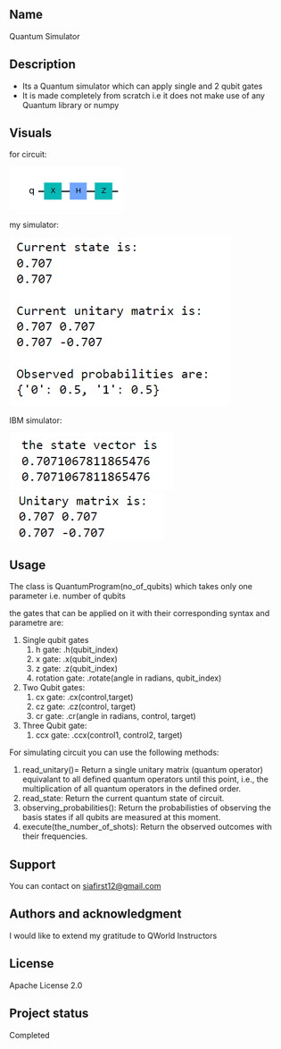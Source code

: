 ## Name
Quantum Simulator

## Description
- Its a Quantum simulator which can apply single and 2 qubit gates 
- It is made completely from scratch i.e it does not make use of any Quantum library or numpy


## Visuals
for circuit: 

![image.png](./image.png)

my simulator:

![image-1.png](./image-1.png)

IBM simulator:

![image-2.png](./image-2.png)
![image-3.png](./image-3.png)


## Usage
The class is QuantumProgram(no_of_qubits) which takes only one parameter i.e. number of qubits

the gates that can be applied on it with their corresponding syntax and parametre are:
1. Single qubit gates
    1. h gate: .h(qubit_index)
    2. x gate: .x(qubit_index)
    3. z gate: .z(qubit_index)
    4. rotation gate: .rotate(angle in radians, qubit_index)
2. Two Qubit gates:
    1. cx gate: .cx(control,target)
    2. cz gate: .cz(control, target)
    3. cr gate: .cr(angle in radians, control, target)
3. Three Qubit gate:
    1. ccx gate: .ccx(control1, control2, target)

For simulating circuit you can use the following methods:
1. read_unitary()= Return a single unitary matrix (quantum operator) equivalant to all defined quantum operators until this point, i.e., the multiplication of all quantum operators in the defined order.
2. read_state: Return the current quantum state of circuit.
3. observing_probabilities(): Return the probabilisties of observing the basis states if all qubits are measured at this moment.
4. execute(the_number_of_shots): Return the observed outcomes with their frequencies.

## Support
You can contact on siafirst12@gmail.com

## Authors and acknowledgment
I would like to extend my gratitude to QWorld Instructors

## License
Apache License 2.0

## Project status
Completed

